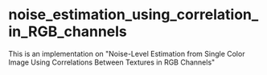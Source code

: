 # noise_estimation_using_correlation_in_RGB_channels

This is an implementation on "Noise-Level Estimation from Single Color Image Using Correlations Between Textures in RGB Channels"
